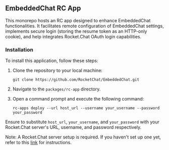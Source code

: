 ## EmbeddedChat RC App

This monorepo hosts an RC app designed to enhance EmbeddedChat functionalities. It facilitates remote configuration of EmbeddedChat settings, implements secure login (storing the resume token as an HTTP-only cookie), and help integrates Rocket.Chat OAuth login capabilities.

### Installation

To install this application, follow these steps:

1. Clone the repository to your local machine:

      ```
      git clone https://github.com/RocketChat/EmbeddedChat.git
      ```

2. Navigate to the `packages/rc-app` directory.

3. Open a command prompt and execute the following command:

      ```
      rc-apps deploy --url host_url --username your_username --password your_password
      ```

Ensure to substitute `host_url`, `your_username`, and `your_password` with your Rocket.Chat server's URL, username, and password respectively.

Note: A Rocket.Chat server setup is required. If you haven't set up one yet, refer to this [link](https://developer.rocket.chat/open-source-projects/server/server-environment-setup) for instructions.